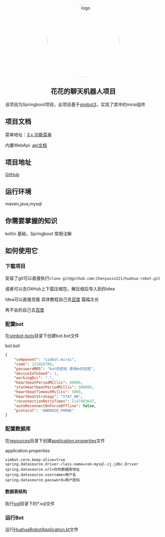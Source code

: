 <div align="center">
    <img src="https://gchat.qpic.cn/gchatpic_new/0/0-0-C59648BA0E460CA10E258D353318D713/0?term=2" alt="logo" style="width:233px ;height:233px;border-radius:50%"/>
    <p>
    	<h2>
        	花花的聊天机器人项目
    	</h2>
</div>

该项目为Springboot项目，此项目基于[simbot3](https://github.com/simple-robot/simbot-component-mirai)，实现了其中的mirai组件



## 项目文档

菜单地址：[3.x 功能菜单](https://www.yuque.com/qingsi-zwnmu/xyuvvi/wrbzgy)

内置WebApi: [api文档](https://www.baidu.com)

## 项目地址

[GitHub](https://github.com/Chenyuxin221/huahua-robot)

## 运行环境

maven,java,mysql

## 你需要掌握的知识

kotlin 基础，Springboot 常用注解

## 如何使用它

### 下载项目

安装了git可以直接执行`clone git@github.com:Chenyuxin221/huahua-robot.git`

或者可以去GitHub上下载压缩包，解压缩后导入到你idea

Idea可以直接克隆 具体教程自己去[百度](https://www.baidu.com) 篇幅太长

再不会的自己去[百度](https://www.baidu.com)

### 配置bot

在[simbot-bots](./src/main/resources/simbot-bots)目录下创建bot.bot文件

bot.bot

```json
{
    "component": "simbot.mirai",
  	"code": 123456789,
  	"passwordMD5": "bot的密码 使用md5加密",
  	"deviceInfoSeed": 1,
  	"workingDir": ".",
  	"heartbeatPeriodMillis": 60000,
  	"statHeartbeatPeriodMillis": 300000,
  	"heartbeatTimeoutMillis": 5000,
  	"heartbeatStrategy": "STAT_HB",
  	"reconnectionRetryTimes": 2147483647,
  	"autoReconnectOnForceOffline": false,
  	"protocol": "ANDROID_PHONE" 
}
```

### 配置数据库

在[resources](./src/main/resources/)目录下创建[application.properties]()文件

application.properties

```properties
simbot.core.keep-alive=true
spring.datasource.driver-class-name=com.mysql.cj.jdbc.Driver
spring.datasource.url=你的数据库地址
spring.datasource.username=用户名
spring.datasource.password=用户密码
```

#### 数据表结构

执行[sql](./src/main/resources/sql)目录下的*.sql文件

### 运行Bot	

运行[HuahuaRobotApplication.kt](./src/main/kotlin/com/huahua/robot/HuahuaRobotApplication.kt)文件
